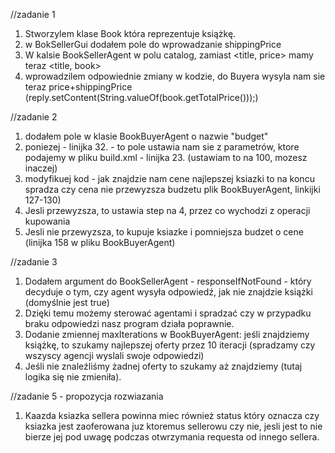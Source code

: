 //zadanie 1
1. Stworzylem klase Book która reprezentuje książkę.
2. w BokSellerGui dodałem pole do wprowadzanie shippingPrice
3. W kalsie BookSellerAgent w polu catalog, zamiast <title, price> mamy teraz <title, book>
4. wprowadzilem odpowiednie zmiany w kodzie, do Buyera wysyla nam sie teraz price+shippingPrice (reply.setContent(String.valueOf(book.getTotalPrice()));)

//zadanie 2
1. dodałem pole w klasie BookBuyerAgent o nazwie "budget"
2. poniezej - linijka 32. - to pole ustawia nam sie z parametrów, ktore podajemy w pliku build.xml - linijka 23. (ustawiam to na 100, mozesz inaczej)
3. modyfikuej kod - jak znajdzie nam cene najlepszej ksiazki to na koncu spradza czy cena nie przewyzsza budzetu plik BookBuyerAgent, linkijki 127-130)
4. Jesli przewyzsza, to ustawia step na 4, przez co wychodzi z operacji kupowania
5. Jesli nie przewyzsza, to kupuje ksiazke i pomniejsza budzet o cene (linijka 158 w pliku BookBuyerAgent)

//zadanie 3
1. Dodałem argument do BookSellerAgent - responseIfNotFound - który decyduje o tym, czy agent wysyła odpowiedź, jak nie znajdzie książki (domyślnie jest true)
2. Dzięki temu możemy sterować agentami i spradzać czy w przypadku braku odpowiedzi nasz program działa poprawnie.
3. Dodanie zmiennej maxIterations w BookBuyerAgent: jeśli znajdziemy książkę, to szukamy najlepszej oferty przez 10 iteracji (spradzamy czy wszyscy agencji wyslali swoje odpowiedzi)
4. Jeśli nie znaleźliśmy żadnej oferty to szukamy aż znajdziemy (tutaj logika się nie zmieniła).

//zadanie 5 - propozycja rozwiazania
1. Kaazda ksiazka sellera powinna miec również status który oznacza czy ksiazka jest zaoferowana juz ktoremus sellerowu czy nie, jesli jest to nie bierze jej pod uwagę podczas otwrzymania requesta od innego sellera.
